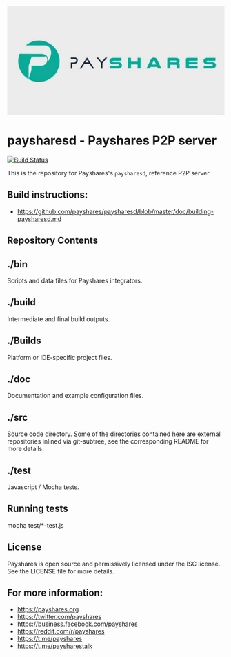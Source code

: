 ![Payshares](/assets/payshares.jpg)

paysharesd - Payshares P2P server
=================================

[![Build Status](https://travis-ci.org/Payshares/paysharesd.svg?branch=master)](https://travis-ci.org/Payshares/paysharesd)

This is the repository for Payshares's `paysharesd`, reference P2P server.

Build instructions:
-------------------

* https://github.com/payshares/paysharesd/blob/master/doc/building-paysharesd.md


Repository Contents
-------------------

./bin
-----
Scripts and data files for Payshares integrators.

./build
-------
Intermediate and final build outputs.

./Builds
--------
Platform or IDE-specific project files.

./doc
-----
Documentation and example configuration files.

./src
-----
Source code directory. Some of the directories contained here are
external repositories inlined via git-subtree, see the corresponding
README for more details.

./test
------
Javascript / Mocha tests.

Running tests
-------------
mocha test/*-test.js


License
-------
Payshares is open source and permissively licensed under the ISC license. See the
LICENSE file for more details.

For more information:
---------------------
* https://payshares.org
* https://twitter.com/payshares
* https://business.facebook.com/payshares
* https://reddit.com/r/payshares
* https://t.me/payshares
* https://t.me/paysharestalk

